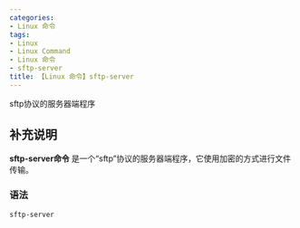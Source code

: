 ```yaml
---
categories:
- Linux 命令
tags:
- Linux
- Linux Command
- Linux 命令
- sftp-server
title: 【Linux 命令】sftp-server
---
```


sftp协议的服务器端程序

## 补充说明

**sftp-server命令** 是一个“sftp”协议的服务器端程序，它使用加密的方式进行文件传输。

###  语法

```shell
sftp-server
```


<!-- Linux命令行搜索引擎：https://jaywcjlove.github.io/linux-command/ -->